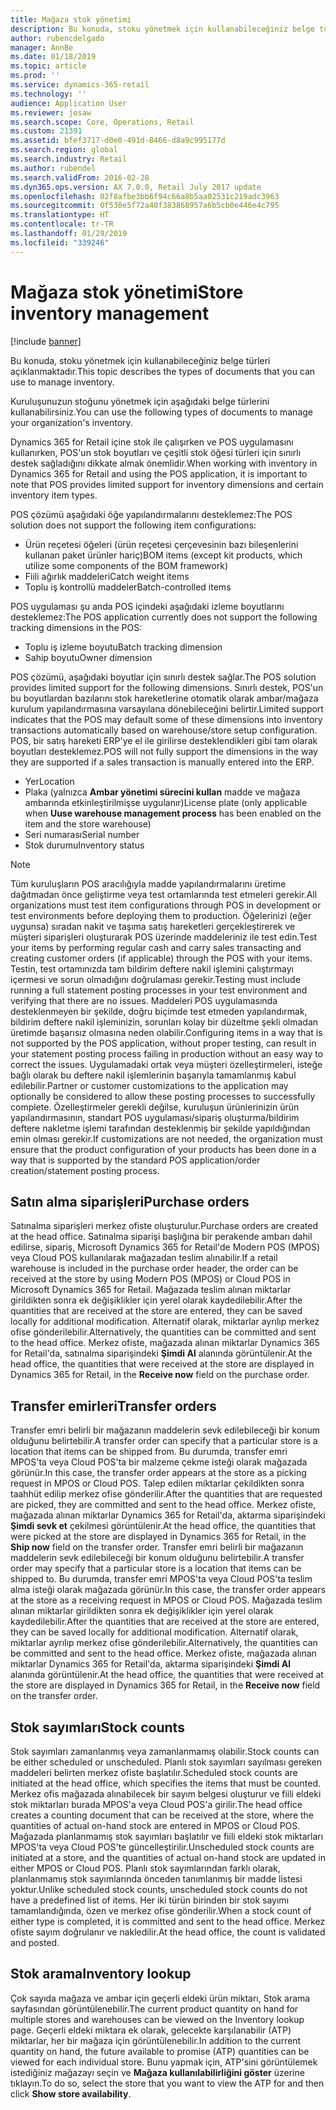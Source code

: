 ```yaml
---
title: Mağaza stok yönetimi
description: Bu konuda, stoku yönetmek için kullanabileceğiniz belge türleri açıklanmaktadır.
author: rubencdelgado
manager: AnnBe
ms.date: 01/18/2019
ms.topic: article
ms.prod: ''
ms.service: dynamics-365-retail
ms.technology: ''
audience: Application User
ms.reviewer: josaw
ms.search.scope: Core, Operations, Retail
ms.custom: 21391
ms.assetid: bfef3717-d0e0-491d-8466-d8a9c995177d
ms.search.region: global
ms.search.industry: Retail
ms.author: rubendel
ms.search.validFrom: 2016-02-28
ms.dyn365.ops.version: AX 7.0.0, Retail July 2017 update
ms.openlocfilehash: 02f8afbe3bb6f94c66a8b5aa02531c219adc3963
ms.sourcegitcommit: 0f530e5f72a40f383868957a6b5cb0e446e4c795
ms.translationtype: HT
ms.contentlocale: tr-TR
ms.lasthandoff: 01/29/2019
ms.locfileid: "339246"
---
```

# <a name="store-inventory-management"></a><span data-ttu-id="3551a-103">Mağaza stok yönetimi</span><span class="sxs-lookup"><span data-stu-id="3551a-103">Store inventory management</span></span>

[!include [banner](includes/banner.md)]

<span data-ttu-id="3551a-104">Bu konuda, stoku yönetmek için kullanabileceğiniz belge türleri açıklanmaktadır.</span><span class="sxs-lookup"><span data-stu-id="3551a-104">This topic describes the types of documents that you can use to manage inventory.</span></span>

<span data-ttu-id="3551a-105">Kuruluşunuzun stoğunu yönetmek için aşağıdaki belge türlerini kullanabilirsiniz.</span><span class="sxs-lookup"><span data-stu-id="3551a-105">You can use the following types of documents to manage your organization's inventory.</span></span>

<span data-ttu-id="3551a-106">Dynamics 365 for Retail içine stok ile çalışırken ve POS uygulamasını kullanırken, POS'un stok boyutları ve çeşitli stok öğesi türleri için sınırlı destek sağladığını dikkate almak önemlidir.</span><span class="sxs-lookup"><span data-stu-id="3551a-106">When working with inventory in Dynamics 365 for Retail and using the POS application, it is important to note that POS provides limited support for inventory dimensions and certain inventory item types.</span></span>  

<span data-ttu-id="3551a-107">POS çözümü aşağıdaki öğe yapılandırmalarını desteklemez:</span><span class="sxs-lookup"><span data-stu-id="3551a-107">The POS solution does not support the following item configurations:</span></span>
- <span data-ttu-id="3551a-108">Ürün reçetesi öğeleri (ürün reçetesi çerçevesinin bazı bileşenlerini kullanan paket ürünler hariç)</span><span class="sxs-lookup"><span data-stu-id="3551a-108">BOM items (except kit products, which utilize some components of the BOM framework)</span></span>
- <span data-ttu-id="3551a-109">Fiili ağırlık maddeleri</span><span class="sxs-lookup"><span data-stu-id="3551a-109">Catch weight items</span></span>
- <span data-ttu-id="3551a-110">Toplu iş kontrollü maddeler</span><span class="sxs-lookup"><span data-stu-id="3551a-110">Batch-controlled items</span></span>

<span data-ttu-id="3551a-111">POS uygulaması şu anda POS içindeki aşağıdaki izleme boyutlarını desteklemez:</span><span class="sxs-lookup"><span data-stu-id="3551a-111">The POS application currently does not support the following tracking dimensions in the POS:</span></span>
- <span data-ttu-id="3551a-112">Toplu iş izleme boyutu</span><span class="sxs-lookup"><span data-stu-id="3551a-112">Batch tracking dimension</span></span>
- <span data-ttu-id="3551a-113">Sahip boyutu</span><span class="sxs-lookup"><span data-stu-id="3551a-113">Owner dimension</span></span>

<span data-ttu-id="3551a-114">POS çözümü, aşağıdaki boyutlar için sınırlı destek sağlar.</span><span class="sxs-lookup"><span data-stu-id="3551a-114">The POS solution provides limited support for the following dimensions.</span></span> <span data-ttu-id="3551a-115">Sınırlı destek, POS'un bu boyutlardan bazılarını stok hareketlerine otomatik olarak ambar/mağaza kurulum yapılandırmasına varsayılana dönebileceğini belirtir.</span><span class="sxs-lookup"><span data-stu-id="3551a-115">Limited support indicates that the POS may default some of these dimensions into inventory transactions automatically based on warehouse/store setup configuration.</span></span> <span data-ttu-id="3551a-116">POS, bir satış hareketi ERP'ye el ile girilirse desteklendikleri gibi tam olarak boyutları desteklemez.</span><span class="sxs-lookup"><span data-stu-id="3551a-116">POS will not fully support the dimensions in the way they are supported if a sales transaction is manually entered into the ERP.</span></span> 

- <span data-ttu-id="3551a-117">Yer</span><span class="sxs-lookup"><span data-stu-id="3551a-117">Location</span></span>
- <span data-ttu-id="3551a-118">Plaka (yalnızca **Ambar yönetimi sürecini kullan** madde ve mağaza ambarında etkinleştirilmişse uygulanır)</span><span class="sxs-lookup"><span data-stu-id="3551a-118">License plate (only applicable when **Uuse warehouse management process** has been enabled on the item and the store warehouse)</span></span>
- <span data-ttu-id="3551a-119">Seri numarası</span><span class="sxs-lookup"><span data-stu-id="3551a-119">Serial number</span></span>
- <span data-ttu-id="3551a-120">Stok durumu</span><span class="sxs-lookup"><span data-stu-id="3551a-120">Inventory status</span></span>

> [!NOTE]
> <span data-ttu-id="3551a-121">Tüm kuruluşların POS aracılığıyla madde yapılandırmalarını üretime dağıtmadan önce geliştirme veya test ortamlarında test etmeleri gerekir.</span><span class="sxs-lookup"><span data-stu-id="3551a-121">All organizations must test item configurations through POS in development or test environments before deploying them to production.</span></span> <span data-ttu-id="3551a-122">Öğelerinizi (eğer uygunsa) sıradan nakit ve taşıma satış hareketleri gerçekleştirerek ve müşteri siparişleri oluşturarak POS üzerinde maddeleriniz ile test edin.</span><span class="sxs-lookup"><span data-stu-id="3551a-122">Test your items by performing regular cash and carry sales transacting and creating customer orders (if applicable) through the POS with your items.</span></span> <span data-ttu-id="3551a-123">Testin, test ortamınızda tam bildirim deftere nakil işlemini çalıştırmayı içermesi ve sorun olmadığını doğrulaması gerekir.</span><span class="sxs-lookup"><span data-stu-id="3551a-123">Testing must include running a full statement posting processes in your test environment and verifying that there are no issues.</span></span>
> <span data-ttu-id="3551a-124">Maddeleri POS uygulamasında desteklenmeyen bir şekilde, doğru biçimde test etmeden yapılandırmak, bildirim deftere nakil işleminizin, sorunları kolay bir düzeltme şekli olmadan üretimde başarısız olmasına neden olabilir.</span><span class="sxs-lookup"><span data-stu-id="3551a-124">Configuring items in a way that is not supported by the POS application, without proper testing, can result in your statement posting process failing in production without an easy way to correct the issues.</span></span> <span data-ttu-id="3551a-125">Uygulamadaki ortak veya müşteri özelleştirmeleri, isteğe bağlı olarak bu deftere nakil işlemlerinin başarıyla tamamlanmış kabul edilebilir.</span><span class="sxs-lookup"><span data-stu-id="3551a-125">Partner or customer customizations to the application may optionally be considered to allow these posting processes to successfully complete.</span></span> <span data-ttu-id="3551a-126">Özelleştirmeler gerekli değilse, kuruluşun ürünlerinizin ürün yapılandırmasının, standart POS uygulaması/sipariş oluşturma/bildirim deftere nakletme işlemi tarafından desteklenmiş bir şekilde yapıldığından emin olması gerekir.</span><span class="sxs-lookup"><span data-stu-id="3551a-126">If customizations are not needed, the organization must ensure that the product configuration of your products has been done in a way that is supported by the standard POS application/order creation/statement posting process.</span></span>

## <a name="purchase-orders"></a><span data-ttu-id="3551a-127">Satın alma siparişleri</span><span class="sxs-lookup"><span data-stu-id="3551a-127">Purchase orders</span></span>

<span data-ttu-id="3551a-128">Satınalma siparişleri merkez ofiste oluşturulur.</span><span class="sxs-lookup"><span data-stu-id="3551a-128">Purchase orders are created at the head office.</span></span> <span data-ttu-id="3551a-129">Satınalma siparişi başlığına bir perakende ambarı dahil edilirse, sipariş, Microsoft Dynamics 365 for Retail'de Modern POS (MPOS) veya Cloud POS kullanılarak mağazadan teslim alınabilir.</span><span class="sxs-lookup"><span data-stu-id="3551a-129">If a retail warehouse is included in the purchase order header, the order can be received at the store by using Modern POS (MPOS) or Cloud POS in Microsoft Dynamics 365 for Retail.</span></span> <span data-ttu-id="3551a-130">Mağazada teslim alınan miktarlar girildikten sonra ek değişiklikler için yerel olarak kaydedilebilir.</span><span class="sxs-lookup"><span data-stu-id="3551a-130">After the quantities that are received at the store are entered, they can be saved locally for additional modification.</span></span> <span data-ttu-id="3551a-131">Alternatif olarak, miktarlar ayrılıp merkez ofise gönderilebilir.</span><span class="sxs-lookup"><span data-stu-id="3551a-131">Alternatively, the quantities can be committed and sent to the head office.</span></span> <span data-ttu-id="3551a-132">Merkez ofiste, mağazada alınan miktarlar Dynamics 365 for Retail'da, satınalma siparişindeki **Şimdi Al** alanında görüntülenir.</span><span class="sxs-lookup"><span data-stu-id="3551a-132">At the head office, the quantities that were received at the store are displayed in Dynamics 365 for Retail, in the **Receive now** field on the purchase order.</span></span>

## <a name="transfer-orders"></a><span data-ttu-id="3551a-133">Transfer emirleri</span><span class="sxs-lookup"><span data-stu-id="3551a-133">Transfer orders</span></span>

<span data-ttu-id="3551a-134">Transfer emri belirli bir mağazanın maddelerin sevk edilebileceği bir konum olduğunu belirtebilir.</span><span class="sxs-lookup"><span data-stu-id="3551a-134">A transfer order can specify that a particular store is a location that items can be shipped from.</span></span> <span data-ttu-id="3551a-135">Bu durumda, transfer emri MPOS'ta veya Cloud POS'ta bir malzeme çekme isteği olarak mağazada görünür.</span><span class="sxs-lookup"><span data-stu-id="3551a-135">In this case, the transfer order appears at the store as a picking request in MPOS or Cloud POS.</span></span> <span data-ttu-id="3551a-136">Talep edilen miktarlar çekildikten sonra taahhüt edilip merkez ofise gönderilir.</span><span class="sxs-lookup"><span data-stu-id="3551a-136">After the quantities that are requested are picked, they are committed and sent to the head office.</span></span> <span data-ttu-id="3551a-137">Merkez ofiste, mağazada alınan miktarlar Dynamics 365 for Retail'da, aktarma siparişindeki **Şimdi sevk et** çekilmesi görüntülenir.</span><span class="sxs-lookup"><span data-stu-id="3551a-137">At the head office, the quantities that were picked at the store are displayed in Dynamics 365 for Retail, in the **Ship now** field on the transfer order.</span></span> <span data-ttu-id="3551a-138">Transfer emri belirli bir mağazanın maddelerin sevk edilebileceği bir konum olduğunu belirtebilir.</span><span class="sxs-lookup"><span data-stu-id="3551a-138">A transfer order may specify that a particular store is a location that items can be shipped to.</span></span> <span data-ttu-id="3551a-139">Bu durumda, transfer emri MPOS'ta veya Cloud POS'ta teslim alma isteği olarak mağazada görünür.</span><span class="sxs-lookup"><span data-stu-id="3551a-139">In this case, the transfer order appears at the store as a receiving request in MPOS or Cloud POS.</span></span> <span data-ttu-id="3551a-140">Mağazada teslim alınan miktarlar girildikten sonra ek değişiklikler için yerel olarak kaydedilebilir.</span><span class="sxs-lookup"><span data-stu-id="3551a-140">After the quantities that are received at the store are entered, they can be saved locally for additional modification.</span></span> <span data-ttu-id="3551a-141">Alternatif olarak, miktarlar ayrılıp merkez ofise gönderilebilir.</span><span class="sxs-lookup"><span data-stu-id="3551a-141">Alternatively, the quantities can be committed and sent to the head office.</span></span> <span data-ttu-id="3551a-142">Merkez ofiste, mağazada alınan miktarlar Dynamics 365 for Retail'da, aktarma siparişindeki **Şimdi Al** alanında görüntülenir.</span><span class="sxs-lookup"><span data-stu-id="3551a-142">At the head office, the quantities that were received at the store are displayed in Dynamics 365 for Retail, in the **Receive now** field on the transfer order.</span></span>

## <a name="stock-counts"></a><span data-ttu-id="3551a-143">Stok sayımları</span><span class="sxs-lookup"><span data-stu-id="3551a-143">Stock counts</span></span>

<span data-ttu-id="3551a-144">Stok sayımları zamanlanmış veya zamanlanmamış olabilir.</span><span class="sxs-lookup"><span data-stu-id="3551a-144">Stock counts can be either scheduled or unscheduled.</span></span> <span data-ttu-id="3551a-145">Planlı stok sayımları sayılması gereken maddeleri belirten merkez ofiste başlatılır.</span><span class="sxs-lookup"><span data-stu-id="3551a-145">Scheduled stock counts are initiated at the head office, which specifies the items that must be counted.</span></span> <span data-ttu-id="3551a-146">Merkez ofis mağazada alınabilecek bir sayım belgesi oluşturur ve fiili eldeki stok miktarları burada MPOS'a veya Cloud POS'a girilir.</span><span class="sxs-lookup"><span data-stu-id="3551a-146">The head office creates a counting document that can be received at the store, where the quantities of actual on-hand stock are entered in MPOS or Cloud POS.</span></span> <span data-ttu-id="3551a-147">Mağazada planlanmamış stok sayımları başlatılır ve fiili eldeki stok miktarları MPOS'ta veya Cloud POS'te güncelleştirilir.</span><span class="sxs-lookup"><span data-stu-id="3551a-147">Unscheduled stock counts are initiated at a store, and the quantities of actual on-hand stock are updated in either MPOS or Cloud POS.</span></span> <span data-ttu-id="3551a-148">Planlı stok sayımlarından farklı olarak, planlanmamış stok sayımlarında önceden tanımlanmış bir madde listesi yoktur.</span><span class="sxs-lookup"><span data-stu-id="3551a-148">Unlike scheduled stock counts, unscheduled stock counts do not have a predefined list of items.</span></span> <span data-ttu-id="3551a-149">Her iki türün birinden bir stok sayımı tamamlandığında, özen ve merkez ofise gönderilir.</span><span class="sxs-lookup"><span data-stu-id="3551a-149">When a stock count of either type is completed, it is committed and sent to the head office.</span></span> <span data-ttu-id="3551a-150">Merkez ofiste sayım doğrulanır ve nakledilir.</span><span class="sxs-lookup"><span data-stu-id="3551a-150">At the head office, the count is validated and posted.</span></span>

## <a name="inventory-lookup"></a><span data-ttu-id="3551a-151">Stok arama</span><span class="sxs-lookup"><span data-stu-id="3551a-151">Inventory lookup</span></span>

<span data-ttu-id="3551a-152">Çok sayıda mağaza ve ambar için geçerli eldeki ürün miktarı, Stok arama sayfasından görüntülenebilir.</span><span class="sxs-lookup"><span data-stu-id="3551a-152">The current product quantity on hand for multiple stores and warehouses can be viewed on the Inventory lookup page.</span></span> <span data-ttu-id="3551a-153">Geçerli eldeki miktara ek olarak, gelecekte karşılanabilir (ATP) miktarlar, her bir mağaza için görüntülenebilir.</span><span class="sxs-lookup"><span data-stu-id="3551a-153">In addition to the current quantity on hand, the future available to promise (ATP) quantities can be viewed for each individual store.</span></span> <span data-ttu-id="3551a-154">Bunu yapmak için, ATP'sini görüntülemek istediğiniz mağazayı seçin ve **Mağaza kullanılabilirliğini göster** üzerine tıklayın.</span><span class="sxs-lookup"><span data-stu-id="3551a-154">To do so, select the store that you want to view the ATP for and then click **Show store availability**.</span></span>
